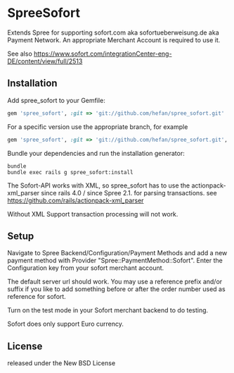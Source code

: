 SpreeSofort
===================

Extends Spree for supporting sofort.com aka sofortueberweisung.de aka Payment Network. An appropriate Merchant Account is required to use it.

See also https://www.sofort.com/integrationCenter-eng-DE/content/view/full/2513


Installation
------------

Add spree_sofort to your Gemfile:
```ruby
gem 'spree_sofort', :git => 'git://github.com/hefan/spree_sofort.git'
```

For a specific version use the appropriate branch, for example
```ruby
gem 'spree_sofort', :git => 'git://github.com/hefan/spree_sofort.git', :branch => 'master'
```


Bundle your dependencies and run the installation generator:

```shell
bundle
bundle exec rails g spree_sofort:install
```

The Sofort-API works with XML, so spree_sofort has to use the actionpack-xml_parser since rails 4.0 / since Spree 2.1. for parsing transactions.
see https://github.com/rails/actionpack-xml_parser

Without XML Support transaction processing will not work.


Setup
-----

Navigate to Spree Backend/Configuration/Payment Methods and add a new payment method with Provider "Spree::PaymentMethod::Sofort".
Enter the Configuration key from your sofort merchant account.

The default server url should work. You may use a reference prefix and/or suffix if you like to add something before or after the order number used as reference for sofort.

Turn on the test mode in your Sofort merchant backend to do testing.

Sofort does only support Euro currency.


License
-------
released under the New BSD License
